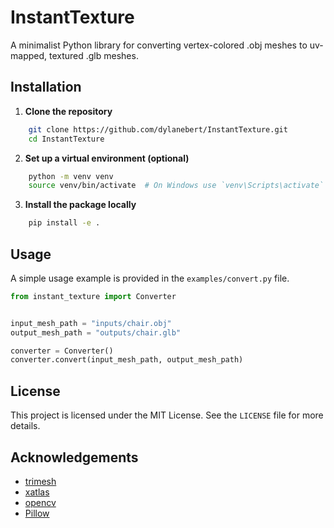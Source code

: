 # InstantTexture

A minimalist Python library for converting vertex-colored .obj meshes to uv-mapped, textured .glb meshes.

## Installation

1. **Clone the repository**

```bash
    git clone https://github.com/dylanebert/InstantTexture.git
    cd InstantTexture
```

2. **Set up a virtual environment (optional)**

```bash
    python -m venv venv
    source venv/bin/activate  # On Windows use `venv\Scripts\activate`
```

3. **Install the package locally**

```bash
    pip install -e .
```

## Usage

A simple usage example is provided in the `examples/convert.py` file.

```python
from instant_texture import Converter


input_mesh_path = "inputs/chair.obj"
output_mesh_path = "outputs/chair.glb"

converter = Converter()
converter.convert(input_mesh_path, output_mesh_path)
```

## License

This project is licensed under the MIT License. See the `LICENSE` file for more details.

## Acknowledgements

- [trimesh](https://github.com/mikedh/trimesh)
- [xatlas](https://github.com/jpcy/xatlas)
- [opencv](https://github.com/opencv/opencv)
- [Pillow](https://github.com/python-pillow/Pillow)
